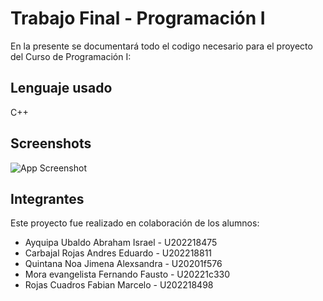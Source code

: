 
# Trabajo Final - Programación I

En la presente se documentará todo el codigo necesario para el proyecto del Curso 
de Programación I:

## Lenguaje usado
C++

## Screenshots

![App Screenshot](https://images.unsplash.com/photo-1619410283995-43d9134e7656?ixlib=rb-1.2.1&ixid=MnwxMjA3fDB8MHxwaG90by1wYWdlfHx8fGVufDB8fHx8&auto=format&fit=crop&w=1170&q=80)

## Integrantes

Este proyecto fue realizado en colaboración de los alumnos:

- Ayquipa Ubaldo Abraham Israel - U202218475
- Carbajal Rojas Andres Eduardo - U202218811
- Quintana Noa Jimena Alexsandra - U20201f576
- Mora evangelista Fernando Fausto - U20221c330
- Rojas Cuadros Fabian Marcelo - U202218498


